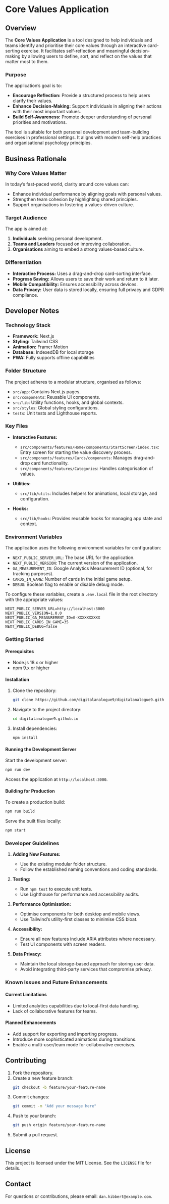 # Core Values Application

## Overview
The **Core Values Application** is a tool designed to help individuals and teams identify and prioritise their core values through an interactive card-sorting exercise. It facilitates self-reflection and meaningful decision-making by allowing users to define, sort, and reflect on the values that matter most to them.

### Purpose
The application’s goal is to:
- **Encourage Reflection:** Provide a structured process to help users clarify their values.
- **Enhance Decision-Making:** Support individuals in aligning their actions with their most important values.
- **Build Self-Awareness:** Promote deeper understanding of personal priorities and motivations.

The tool is suitable for both personal development and team-building exercises in professional settings. It aligns with modern self-help practices and organisational psychology principles.

## Business Rationale
### Why Core Values Matter
In today’s fast-paced world, clarity around core values can:
- Enhance individual performance by aligning goals with personal values.
- Strengthen team cohesion by highlighting shared principles.
- Support organisations in fostering a values-driven culture.

### Target Audience
The app is aimed at:
1. **Individuals** seeking personal development.
2. **Teams and Leaders** focused on improving collaboration.
3. **Organisations** aiming to embed a strong values-based culture.

### Differentiation
- **Interactive Process:** Uses a drag-and-drop card-sorting interface.
- **Progress Saving:** Allows users to save their work and return to it later.
- **Mobile Compatibility:** Ensures accessibility across devices.
- **Data Privacy:** User data is stored locally, ensuring full privacy and GDPR compliance.

## Developer Notes
### Technology Stack
- **Framework:** Next.js
- **Styling:** Tailwind CSS
- **Animation:** Framer Motion
- **Database:** IndexedDB for local storage
- **PWA:** Fully supports offline capabilities

### Folder Structure
The project adheres to a modular structure, organised as follows:
- `src/app`: Contains Next.js pages.
- `src/components`: Reusable UI components.
- `src/lib`: Utility functions, hooks, and global contexts.
- `src/styles`: Global styling configurations.
- `tests`: Unit tests and Lighthouse reports.

### Key Files
- **Interactive Features:**
  - `src/components/features/Home/components/StartScreen/index.tsx`: Entry screen for starting the value discovery process.
  - `src/components/features/Cards/components`: Manages drag-and-drop card functionality.
  - `src/components/features/Categories`: Handles categorisation of values.

- **Utilities:**
  - `src/lib/utils`: Includes helpers for animations, local storage, and configuration.

- **Hooks:**
  - `src/lib/hooks`: Provides reusable hooks for managing app state and context.

### Environment Variables
The application uses the following environment variables for configuration:
- `NEXT_PUBLIC_SERVER_URL`: The base URL for the application.
- `NEXT_PUBLIC_VERSION`: The current version of the application.
- `GA_MEASUREMENT_ID`: Google Analytics Measurement ID (optional, for tracking purposes).
- `CARDS_IN_GAME`: Number of cards in the initial game setup.
- `DEBUG`: Boolean flag to enable or disable debug mode.

To configure these variables, create a `.env.local` file in the root directory with the appropriate values:
```env
NEXT_PUBLIC_SERVER_URL=http://localhost:3000
NEXT_PUBLIC_VERSION=1.0.0
NEXT_PUBLIC_GA_MEASUREMENT_ID=G-XXXXXXXXXX
NEXT_PUBLIC_CARDS_IN_GAME=35
NEXT_PUBLIC_DEBUG=false
```

### Getting Started
#### Prerequisites
- Node.js 18.x or higher
- npm 9.x or higher

#### Installation
1. Clone the repository:
   ```bash
   git clone https://github.com/digitalanalogue9/digitalanalogue9.github.io.git
   ```
2. Navigate to the project directory:
   ```bash
   cd digitalanalogue9.github.io
   ```
3. Install dependencies:
   ```bash
   npm install
   ```

#### Running the Development Server
Start the development server:
```bash
npm run dev
```
Access the application at `http://localhost:3000`.

#### Building for Production
To create a production build:
```bash
npm run build
```
Serve the built files locally:
```bash
npm start
```

### Developer Guidelines
1. **Adding New Features:**
   - Use the existing modular folder structure.
   - Follow the established naming conventions and coding standards.

2. **Testing:**
   - Run `npm test` to execute unit tests.
   - Use Lighthouse for performance and accessibility audits.

3. **Performance Optimisation:**
   - Optimise components for both desktop and mobile views.
   - Use Tailwind’s utility-first classes to minimise CSS bloat.

4. **Accessibility:**
   - Ensure all new features include ARIA attributes where necessary.
   - Test UI components with screen readers.

5. **Data Privacy:**
   - Maintain the local storage-based approach for storing user data.
   - Avoid integrating third-party services that compromise privacy.

### Known Issues and Future Enhancements
#### Current Limitations
- Limited analytics capabilities due to local-first data handling.
- Lack of collaborative features for teams.

#### Planned Enhancements
- Add support for exporting and importing progress.
- Introduce more sophisticated animations during transitions.
- Enable a multi-user/team mode for collaborative exercises.

## Contributing
1. Fork the repository.
2. Create a new feature branch:
   ```bash
   git checkout -b feature/your-feature-name
   ```
3. Commit changes:
   ```bash
   git commit -m "Add your message here"
   ```
4. Push to your branch:
   ```bash
   git push origin feature/your-feature-name
   ```
5. Submit a pull request.

## License
This project is licensed under the MIT License. See the `LICENSE` file for details.

## Contact
For questions or contributions, please email: `dan.hibbert@example.com`.
